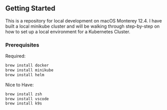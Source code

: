 
<!-- GETTING STARTED -->
## Getting Started

This is a repository for local development on macOS Monterey 12.4. I have built a local minikube cluster and will be walking through step-by-step on how to set up a local environment for a Kubernetes Cluster. 


### Prerequisites

Required: 
  ```sh
brew install docker
brew install minikube
brew install helm
  ```
Nice to Have:
```sh
brew install zsh
brew install vscode
brew install k9s
```
